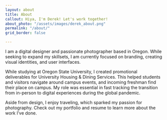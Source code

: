 ```yaml
---
layout: about
title: About
callout: Hiya, I'm Derek! Let's work together!
about_photo: "/assets/images/derek_about.png"
permalink: "/about/"
grid_border: false

---
```

I am a digital designer and passionate photographer based in Oregon. While seeking to expand my skillsets, I am currently focused on branding, creating visual identities, and user interfaces.

While studying at Oregon State University, I created promotional deliverables for University Housing & Dining Services. This helped students and visitors navigate around campus events, and incoming freshman find their place on campus. My role was essential in fast tracking the transition from in-person to digital experiences during the global pandemic.

Aside from design, I enjoy traveling, which sparked my passion for photography. Check out my portfolio and resume to learn more about the work I’ve done.